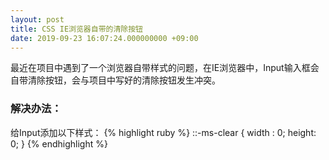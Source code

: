```yaml
---
layout: post
title: CSS IE浏览器自带的清除按钮
date: 2019-09-23 16:07:24.000000000 +09:00
---
```


最近在项目中遇到了一个浏览器自带样式的问题，在IE浏览器中，Input输入框会自带清除按钮，会与项目中写好的清除按钮发生冲突。

### 解决办法：
给Input添加以下样式：
{% highlight ruby %}
::-ms-clear {
  width : 0;
  height: 0;
}
{% endhighlight %}
